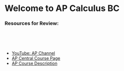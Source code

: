 <html>
     <head>
          <meta charset = "utf-8">
          <style>
               .pageText {
                    position: relative;
                    left:-12%;
               }
               #calcSubtitle {
                    top: 100px;
               }
          </style>
     </head>
     <body>
          <div class="pageText">
               <h1 id="calcTitle">Welcome to AP Calculus BC</h1>
               <h3 id="calcSubtitle">Resources for Review:</h3>
               <p><br><br><br></p>
               <ul>
                    <li><a target="-blank" href="https://www.youtube.com/playlist?list=PLoGgviqq4844oVJMjJ8YkD4mQIoMp4Cbu">YouTube: AP Channel</a></li>
                    <li><a target="-blank" href="https://apcentral.collegeboard.org/courses/ap-calculus-bc?course=ap-calculus-bc">AP Central Course Page</a></li>
                    <li><a target="-blank" href="https://apcentral.collegeboard.org/courses/ap-biology?course=ap-biology">AP Course Description</a></li>
               </ul>
               <p><br><br><br><br><br><br><br><br><br><br><br><br></p>
          </div>
     </body>
</html>